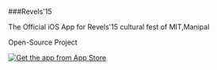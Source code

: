 ###Revels'15

The Official iOS App for Revels'15 cultural fest of MIT,Manipal

Open-Source Project

[![Get the app from App Store](http://www.catan.com/images/stories/Elektronische_Spiele/iPhone_Catan/AppStore_klein_24.png)](https://itunes.apple.com/in/app/revels15/id967230420?mt=8)
